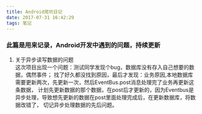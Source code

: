 ```yaml
---
title: Android爬坑日记
date: 2017-07-31 16:42:29
tags: 笔记
---
```

### 此篇是用来记录，Android开发中遇到的问题，持续更新  

<!-- more -->

1. 关于异步读写数据的问题  
这次项目出现一个问题：测试同学发现个bug，数据库没有存入自己想要的数据，偶然事件；
找了好久都没找到原因，最后才发现：业务原因,本地数据库需要更新两次，先更新一次，然后EventBus.post消息处理完了业务再更新这条数据，
计划先更新数据的那个数据，在post后才更新的，因为Eventbus是异步处理，导致想先更新的数据在post里面处理完成后，在更新数据库，将数据改错了，
切记异步处理数据的先后问题。